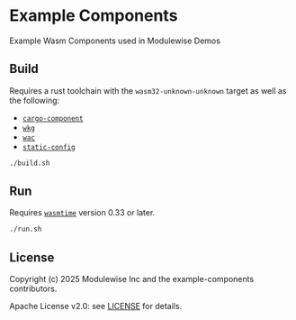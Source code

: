 # Example Components

Example Wasm Components used in Modulewise Demos

## Build

Requires a rust toolchain with the `wasm32-unknown-unknown` target as well as the following:
- [`cargo-component`](https://github.com/bytecodealliance/cargo-component)
- [`wkg`](https://github.com/bytecodealliance/wasm-pkg-tools)
- [`wac`](https://github.com/bytecodealliance/wac)
- [`static-config`](https://github.com/componentized/static-config)

```sh
./build.sh
```

## Run

Requires [`wasmtime`](https://github.com/bytecodealliance/wasmtime) version 0.33 or later.

```sh
./run.sh
```

## License

Copyright (c) 2025 Modulewise Inc and the example-components contributors.

Apache License v2.0: see [LICENSE](./LICENSE) for details.

